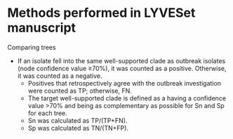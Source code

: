 # Methods performed in LYVESet manuscript

Comparing trees
* If an isolate fell into the same well-supported clade as outbreak isolates (node confidence value ≥70%), it was counted as a positive. Otherwise, it was counted as a negative. 
  * Positives that retrospectively agree with the outbreak investigation were counted as TP; otherwise, FN.
  * The target well-supported clade is defined as a having a confidence value >70% and being as complementary as possible for Sn and Sp for each tree.
  * Sn was calculated as TP/(TP+FN). 
  * Sp was calculated as TN/(TN+FP).
